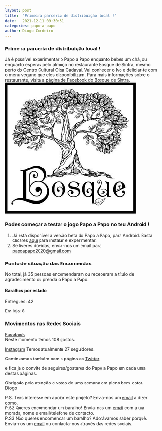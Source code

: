 ```yaml
---
layout: post
title:  "Primeira parceria de distribuição local !"
date:   2021-12-11 09:30:51
categories: papo-a-papo
author: Diogo Cordeiro 
---
```


### Primeira parceria de distribuição local !

Já é possível experimentar o Papo a Papo enquanto bebes um chá, ou enquanto esperas pelo almoço no restaurante Bosque de Sintra, mesmo perto do Centro Cultural Olga Cadaval.
Vai conhecer o Ivo e deliciar-te com o menu vegano que eles disponibilizam.
Para mais informações sobre o restaurante, visita a [página de Facebook do Bosque de Sintra][fb-bosque].
![Logo Bosque de Sintra](/images/logo_bosque.jpg)



### Podes começar a testar o jogo Papo a Papo no teu Android !

1. Já está disponível a versão beta do Papo a Papo, para Android. Basta clicares [aqui][versao-beta] para instalar e experimentar.
2. Se tiveres dúvidas, envia-nos um email para [papoapapo2020@gmail.com][papo-a-papo-email]

  
### Ponto de situação das Encomendas

No total, já 35 pessoas encomendaram ou receberam a título de agradecimento ou prenda o Papo a Papo.

#### Baralhos por estado

Entregues: 42 

Em loja: 6


### Movimentos nas Redes Sociais

[Facebook][papo-a-papo-fb]  
Neste momento temos 108 gostos.  

[Instagram][papo-a-papo-insta]
Temos atualmente 27 seguidores.


Continuamos também com a página do [Twitter][papo-a-papo-twt]  

e fica já o convite de seguires/gostares do Papo a Papo em cada uma destas páginas.



Obrigado pela atenção e votos de uma semana em pleno bem-estar.  
Diogo
  
P.S. Tens interesse em apoiar este projeto? Envia-nos um [email][papo-a-papo-email] a dizer como.  
P.S2 Queres encomendar um baralho? Envia-nos um [email][papo-a-papo-email] com a tua morada, nome e email/telefone de contacto.  
P.S3 Não queres encomendar um baralho? Adorávamos saber porquê. Envia-nos um [email][papo-a-papo-email] ou contacta-nos através das redes sociais.

[proposito-principios]: /papo-a-papo/lancamento/2020/06/07/Proposito-Principios-Caracteristicas-e-Forma-de-Jogar.html
[historia-e-agradecimentos]: /papo-a-papo/lancamento/2020/05/24/Historia-e-Agradecimentos.html
[questionario-dinamizadores]: https://framaforms.org/que-dinamicas-usas-nas-tuas-facilitacoes-1618646657
[papo-a-papo-jogo]: /game/jogo.html
[papo-a-papo-site]: https://www.papoapapo.com
[papo-a-papo-fb]: https://facebook.com/papoapapo2020
[papo-a-papo-insta]: https://instagram.com/papoapapo2020
[papo-a-papo-twt]: https://twitter.com/papoapapo
[papo-a-papo-email]:mailto:papoapapo2020@gmail.com
[grupo-google]: https://groups.google.com/g/papoapapo_testers/ 
[play-store]: https://play.google.com/store/apps/details?id=com.papoapapo
[versao-beta]: https://play.google.com/apps/testing/com.papoapapo
[link-demo-digital]: /game/online.html
[fb-bosque]: https://www.facebook.com/bosquedesintra
